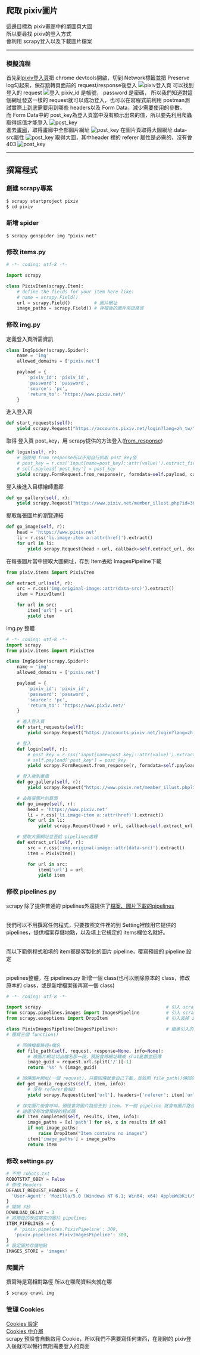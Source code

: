 ## 爬取 pixiv圖片

這邊目標為 pixiv畫廊中的單圖頁大圖<br>
所以要尋找 pixiv的登入方式<br>
會利用 scrapy登入以及下載圖片檔案<br>

<hr>

### 模擬流程

首先到[pixiv登入頁](https://accounts.pixiv.net/login)把 chrome devtools開啟，切到 Network標籤並把 Preserve log勾起來，保存跳轉頁面前的 request/response後登入
![pixiv登入頁](./assets/7.PNG)
可以找到登入的 request
![登入](./assets/8.PNG)
pixiv_id 是帳號， password 是密碼， 所以我們知道對這個網址發送一樣的 request就可以成功登入，也可以在寫程式前利用 postman測試實際上到底需要用到哪些 headers以及 Form Data，減少需要使用的參數。<br>
而 Form Data中的 post_key為登入頁當中沒有顯示出來的值，所以要先利用爬蟲取得該值才能登入
![post_key](./assets/9.PNG)
<br>進去[畫廊](https://www.pixiv.net/member_illust.php?id=366411)，取得畫廊中全部圖片網址
![post_key](./assets/10.PNG)
在圖片頁取得大圖網址 data-src屬性
![post_key](./assets/11.PNG)
取得大圖，其中header 裡的 referer 屬性是必需的，沒有會 403
![post_key](./assets/12.PNG)

<hr>

## 撰寫程式

### 創建 scrapy專案
```bash
$ scrapy startproject pixiv
$ cd pixiv
```
### 新增 spider
```
$ scrapy genspider img "pixiv.net"
```
### 修改 items<span>.py
```python
# -*- coding: utf-8 -*-

import scrapy

class PixivItem(scrapy.Item):
    # define the fields for your item here like:
    # name = scrapy.Field()
    url = scrapy.Field()         # 圖片網址
    image_paths = scrapy.Field() # 存檔後的圖片系統路徑
```

### 修改 img<span>.py

定義登入頁所需資訊
```python
class ImgSpider(scrapy.Spider):
    name = 'img'
    allowed_domains = ['pixiv.net']

    payload = {
        'pixiv_id': 'pixiv_id',
        'password': 'password',
        'source': 'pc',
        'return_to': 'https://www.pixiv.net/'
    }

```

進入登入頁
```python
def start_requests(self):
    yield scrapy.Request("https://accounts.pixiv.net/login?lang=zh_tw/", callback=self.login)
```

取得 登入頁 post_key，用 scrapy提供的方法登入([from_response](https://docs.scrapy.org/en/latest/topics/request-response.html#using-formrequest-from-response-to-simulate-a-user-login))
```python
def login(self, r):
    # 因使用 from_response所以不用自行抓取 post_key值
    # post_key = r.css('input[name=post_key]::attr(value)').extract_first()
    # self.payload['post_key'] = post_key
    yield scrapy.FormRequest.from_response(r, formdata=self.payload, callback=self.go_gallery, dont_filter = True)
```

登入後進入目標繪師畫廊
```python
def go_gallery(self, r):
    yield scrapy.Request("https://www.pixiv.net/member_illust.php?id=366411", callback=self.go_image, dont_filter = True)
```

提取每張圖片的瀏覽連結
```python
def go_image(self, r):
    head = 'https://www.pixiv.net'
    li = r.css('li.image-item a::attr(href)').extract()
    for url in li:
        yield scrapy.Request(head + url, callback=self.extract_url, dont_filter = True)
```

在每張圖片當中提取大圖網址，存到 Item丟給 ImagesPipeline下載
```python
from pixiv.items import PixivItem

def extract_url(self, r):
    src = r.css('img.original-image::attr(data-src)').extract()
    item = PixivItem()

    for url in src:
        item['url'] = url
        yield item
```

img<span>.py 整體
```python
# -*- coding: utf-8 -*-
import scrapy
from pixiv.items import PixivItem

class ImgSpider(scrapy.Spider):
    name = 'img'
    allowed_domains = ['pixiv.net']

    payload = {
        'pixiv_id': 'pixiv_id',
        'password': 'password',
        'source': 'pc',
        'return_to': 'https://www.pixiv.net/'
    }

    # 進入登入頁
    def start_requests(self):
        yield scrapy.Request("https://accounts.pixiv.net/login?lang=zh_tw/", callback=self.login)

    # 登入
    def login(self, r):
        # post_key = r.css('input[name=post_key]::attr(value)').extract_first()
        # self.payload['post_key'] = post_key
        yield scrapy.FormRequest.from_response(r, formdata=self.payload, callback=self.go_gallery, dont_filter = True)

    # 登入後到畫廊
    def go_gallery(self, r):
        yield scrapy.Request("https://www.pixiv.net/member_illust.php?id=366411", callback=self.go_image, dont_filter = True)

    # 去每張圖片的頁面
    def go_image(self, r):
        head = 'https://www.pixiv.net'
        li = r.css('li.image-item a::attr(href)').extract()
        for url in li:
            yield scrapy.Request(head + url, callback=self.extract_url, dont_filter = True)

    # 提取大圖網址並丟給 pipelines處理
    def extract_url(self, r):
        src = r.css('img.original-image::attr(data-src)').extract()
        item = PixivItem()

        for url in src:
            item['url'] = url
            yield item
```

### 修改 pipelines<span>.py

scrapy 除了提供普通的 pipelines外還提供了[檔案、圖片下載的pipelines](https://docs.scrapy.org/en/latest/topics/media-pipeline.html)<br><br>

我們可以不用撰寫任何程式，只要按照文件裡的到 Setting裡啟用它提供的 pipelines，提供檔案存儲地點，以及填上它規定的 items欄位名就好。<br><br>

而以下範例程式和填的 item都是客製化的圖片 pipeline，覆寫預設的 pipeline 設定<br><br>

pipelines整體，在 pipelines<span>.py 新增一個 class(也可以刪除原本的 class，修改原本的 class，或是新增檔案後再寫一個 class)
```python
# -*- coding: utf-8 -*-

import scrapy                                               # 引入 scrapy
from scrapy.pipelines.images import ImagesPipeline          # 引入 scrapy 的內建圖片 pipeline
from scrapy.exceptions import DropItem                      # 引入丟掉 item的方法

class PixivImagesPipeline(ImagesPipeline):                  # 繼承引入的 ImagesPipeline
# 覆寫三個 function()

    # 回傳檔案路徑+檔名
    def file_path(self, request, response=None, info=None):
        # 將圖片網址切出檔名那一段，預設會將網址轉成 sha1亂數並回傳
        image_guid = request.url.split('/')[-1]
        return '%s' % (image_guid)

    # 回傳圖片網址(一個 request)，只要回傳就會自己下載，並依照 file_path()傳回的路徑存檔
    def get_media_requests(self, item, info):
        # 沒有 referer會403
        yield scrapy.Request(item['url'], headers={'referer': item['url']}, dont_filter = True)

    # 存完圖片後會呼叫，預設會將圖片路徑丟到 item，下一個 pipeline 就會有圖片路徑
    # 這邊沒有改變預設的程式碼
    def item_completed(self, results, item, info):
        image_paths = [x['path'] for ok, x in results if ok]
        if not image_paths:
            raise DropItem("Item contains no images")
        item['image_paths'] = image_paths
        return item
```

### 修改 settings<span>.py

```python
# 不用 robots.txt
ROBOTSTXT_OBEY = False
# 修改 Headers
DEFAULT_REQUEST_HEADERS = {
  'User-Agent': 'Mozilla/5.0 (Windows NT 6.1; Win64; x64) AppleWebKit/537.36 (KHTML, like Gecko) Chrome/65.0.3325.162 Safari/537.36'
}
# 間隔 3秒
DOWNLOAD_DELAY = 3
# 將預設的改成寫完的圖片 pipelines
ITEM_PIPELINES = {
   # 'pixiv.pipelines.PixivPipeline': 300,
   'pixiv.pipelines.PixivImagesPipeline': 300,
}
# 設定圖片存儲地點
IMAGES_STORE = 'images'
```

### 爬圖片

撰寫時是寫相對路徑 所以在哪爬資料夾就在哪
```bash
$ scrapy crawl img
```

### 管理 Cookies

[Cookies 設定](https://docs.scrapy.org/en/latest/topics/downloader-middleware.html#std:setting-COOKIES_ENABLED)<br>
[Cookies 中介層](https://docs.scrapy.org/en/latest/topics/downloader-middleware.html#module-scrapy.downloadermiddlewares.cookies)<br>
scrapy 預設會自動啟用 Cookie，所以我們不需要寫任何東西，在剛剛的 pixiv登入後就可以暢行無阻需要登入的頁面
